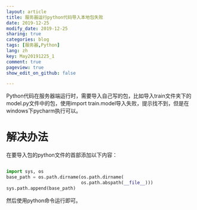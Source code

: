 ```yaml
---
layout: article
title: 服务器运行python代码导入本地包失败
date: 2019-12-25
modify_date: 2019-12-25
sharing: true
categories: blog
tags: [服务器,Python]
lang: zh
key: May20191225_1
comment: true
pageview: true
show_edit_on_github: false

---
```


Python代码在服务器端运行时，需要导入自己写的包，比如导入train文件夹下的model.py文件中的包，使用import train.model导入失败，提示找不到，但是在windows下pycharm执行可以。
<!--more-->

# 解决办法

在要导入包的python文件的首部添加以下内容：

```python

import sys, os
base_path = os.path.dirname(os.path.dirname(
                            os.path.abspath(__file__)))
sys.path.append(base_path)

```
然后使用python命令运行即可。
